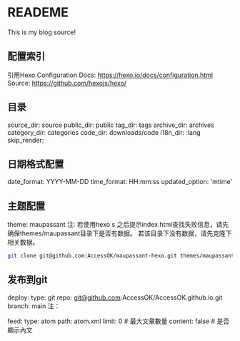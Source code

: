 # READEME
This is my blog source!
## 配置索引
引用Hexo Configuration
Docs: https://hexo.io/docs/configuration.html
Source: https://github.com/hexojs/hexo/

## 目录
source_dir: source
public_dir: public
tag_dir: tags
archive_dir: archives
category_dir: categories
code_dir: downloads/code
i18n_dir: :lang
skip_render:
## 日期格式配置
date_format: YYYY-MM-DD
time_format: HH:mm:ss
updated_option: 'mtime'
## 主题配置
theme: maupassant
注: 若使用hexo s 之后提示index.html查找失败信息，请先确保themes/maupassant目录下是否有数据。
若该目录下没有数据，请先克隆下相关数据。
```bash
git clone git@github.com:AccessOK/maupassant-hexo.git themes/maupassant
```
## 发布到git
deploy:
  type: git
  repo: git@github.com:AccessOK/AccessOK.github.io.git
  branch: main
注： 

feed:
  type: atom
  path: atom.xml
  limit: 0 # 最大文章數量
  content: false # 是否顯示內文

